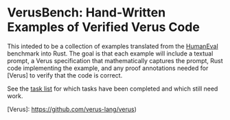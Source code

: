 # VerusBench: Hand-Written Examples of Verified Verus Code

This inteded to be a collection of examples translated from the [HumanEval]
benchmark into Rust.  The goal is that each example will include a textual
prompt, a Verus specification that mathematically captures the prompt, Rust
code implementing the example, and any proof annotations needed for [Verus] to
verify that the code is correct.

See the [task list](./tasks.md) for which tasks have been completed and which
still need work.

[HumanEval]: https://github.com/openai/human-eval
[Verus]: https://github.com/verus-lang/verus)
